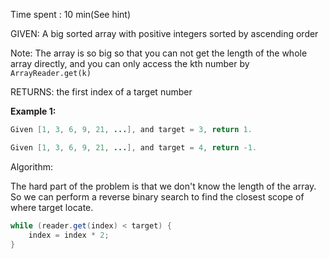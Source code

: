 Time spent :  10 min(See hint)

GIVEN: A big sorted array with positive integers sorted by ascending order

Note: The array is so big so that you can not get the length of the whole array directly, and you can only access the kth number by `ArrayReader.get(k)`

RETURNS:  the first index of a target number

**Example 1:**

```java
Given [1, 3, 6, 9, 21, ...], and target = 3, return 1.

Given [1, 3, 6, 9, 21, ...], and target = 4, return -1.
```

Algorithm:

The hard part of the problem is that we don't know the length of the array. So we can perform a reverse binary search to find the closest scope of where target locate.

```java
while (reader.get(index) < target) {
    index = index * 2;
}
```



